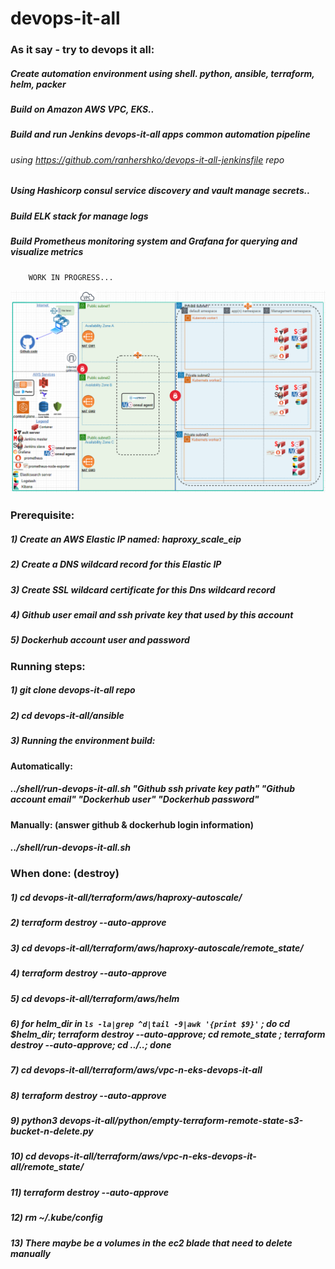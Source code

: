 # devops-it-all
   
   ### As it say - try to devops it all:
   ##### Create automation environment using shell. python, ansible, terraform, helm, packer
   ##### Build on Amazon AWS VPC, EKS..
   ##### Build and run Jenkins devops-it-all apps common automation pipeline 
   ######      using https://github.com/ranhershko/devops-it-all-jenkinsfile repo
   ##### Using Hashicorp consul service discovery and vault manage secrets..
   ##### Build ELK stack for manage logs
   ##### Build Prometheus monitoring system and Grafana for querying and visualize metrics
        WORK IN PROGRESS...
   <img src="images/env-status.png" width="1200" >
   
   ### Prerequisite:
   ##### 1) Create an AWS Elastic IP named: haproxy_scale_eip
   ##### 2) Create a DNS wildcard record for this Elastic IP
   ##### 3) Create SSL wildcard certificate for this Dns wildcard record
   ##### 4) Github user email and ssh private key that used by this account
   ##### 5) Dockerhub account user and password 


   ### Running steps:
   ##### 1) git clone devops-it-all repo
   ##### 2) cd devops-it-all/ansible
   ##### 3) Running the environment build: 
   #### Automatically: 
   ##### ../shell/run-devops-it-all.sh "Github ssh private key path" "Github account email" "Dockerhub user" "Dockerhub password"
   #### Manually: (answer github & dockerhub login information)
   ##### ../shell/run-devops-it-all.sh
        
   ### When done: (destroy)
   #####  1)  cd devops-it-all/terraform/aws/haproxy-autoscale/
   #####  2)  terraform destroy --auto-approve
   #####  3)  cd devops-it-all/terraform/aws/haproxy-autoscale/remote_state/
   #####  4)  terraform destroy --auto-approve
   #####  5)  cd devops-it-all/terraform/aws/helm
   #####  6)  for helm_dir in `ls -la|grep ^d|tail -9|awk '{print $9}'` ; do cd $helm_dir; terraform destroy --auto-approve; cd remote_state ; terraform destroy --auto-approve; cd ../..; done
   #####  7)  cd devops-it-all/terraform/aws/vpc-n-eks-devops-it-all
   #####  8)  terraform destroy --auto-approve
   #####  9)  python3 devops-it-all/python/empty-terraform-remote-state-s3-bucket-n-delete.py
   ##### 10) cd devops-it-all/terraform/aws/vpc-n-eks-devops-it-all/remote_state/
   ##### 11) terraform destroy --auto-approve
   ##### 12) rm ~/.kube/config
   ##### 13) There maybe be a volumes in the ec2 blade that need to delete manually
